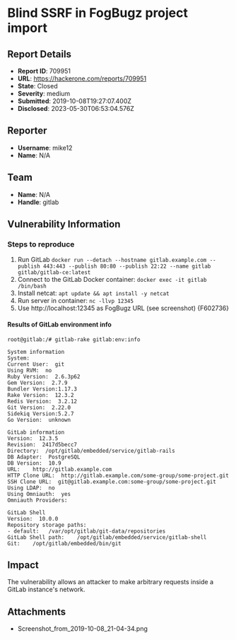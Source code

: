 # Blind SSRF in FogBugz project import

## Report Details
- **Report ID**: 709951
- **URL**: https://hackerone.com/reports/709951
- **State**: Closed
- **Severity**: medium
- **Submitted**: 2019-10-08T19:27:07.400Z
- **Disclosed**: 2023-05-30T06:53:04.576Z

## Reporter
- **Username**: mike12
- **Name**: N/A

## Team
- **Name**: N/A
- **Handle**: gitlab

## Vulnerability Information
### Steps to reproduce

1. Run GitLab `docker run --detach --hostname gitlab.example.com --publish 443:443 --publish 80:80 --publish 22:22 --name gitlab gitlab/gitlab-ce:latest`
2. Connect to the GitLab Docker container: `docker exec -it gitlab /bin/bash`
3. Install netcat: `apt update && apt install -y netcat`
4. Run server in container: `nc -llvp 12345`
5. Use http://localhost:12345 as FogBugz URL  (see screenshot) 
{F602736}

#### Results of GitLab environment info

```
root@gitlab:/# gitlab-rake gitlab:env:info

System information
System:    
Current User:  git
Using RVM:  no
Ruby Version:  2.6.3p62
Gem Version:  2.7.9
Bundler Version:1.17.3
Rake Version:  12.3.2
Redis Version:  3.2.12
Git Version:  2.22.0
Sidekiq Version:5.2.7
Go Version:  unknown

GitLab information
Version:  12.3.5
Revision:  2417d5becc7
Directory:  /opt/gitlab/embedded/service/gitlab-rails
DB Adapter:  PostgreSQL
DB Version:  10.9
URL:    http://gitlab.example.com
HTTP Clone URL:  http://gitlab.example.com/some-group/some-project.git
SSH Clone URL:  git@gitlab.example.com:some-group/some-project.git
Using LDAP:  no
Using Omniauth:  yes
Omniauth Providers: 

GitLab Shell
Version:  10.0.0
Repository storage paths:
- default:   /var/opt/gitlab/git-data/repositories
GitLab Shell path:    /opt/gitlab/embedded/service/gitlab-shell
Git:    /opt/gitlab/embedded/bin/git
```

## Impact

The vulnerability allows an attacker to make arbitrary requests inside a GitLab instance's network.

## Attachments
- Screenshot_from_2019-10-08_21-04-34.png
